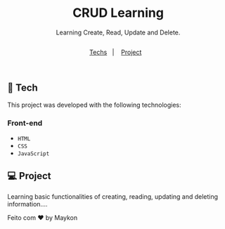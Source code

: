 <h1 align="center"> CRUD Learning </h1>

<p align="center">
Learning Create, Read, Update and Delete. <br/>
</p>

<p align="center">
<img  src="">
</p>

<p align="center">
  <a href="#-Tech">Techs</a>&nbsp;&nbsp;&nbsp;|&nbsp;&nbsp;&nbsp;
  <a href="#-projeto">Project</a>&nbsp;&nbsp;&nbsp;

</p>

<br>

## 🧭 Tech

This project was developed with the following technologies:

### Front-end

- `HTML`
- `CSS`
- `JavaScript`

## 💻 Project

Learning basic functionalities of creating, reading, updating and deleting information....

Feito com ♥ by Maykon